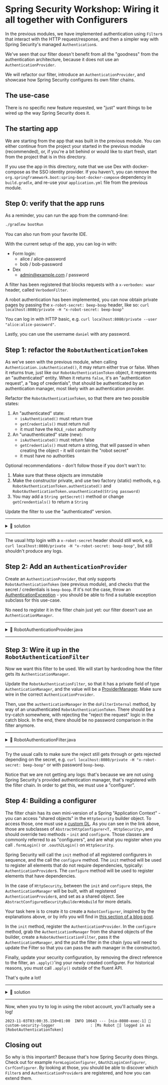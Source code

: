 # Spring Security Workshop: Wiring it all together with Configurers

In the previous modules, we have implemented authentication using `Filter`s that interact with the
HTTP request/response, and then a simpler way with Spring Security's managed `Authentication`s.

We've seen that our filter doesn't benefit from all the "goodness" from the authentication
architecture, because it does not use an `AuthenticationProvider`.

We will refactor our filter, introduce an `AuthenticationProvider`, and showcase how Spring Security
configures its own filter chains.

## The use-case

There is no specific new feature requested, we "just" want things to be wired up the way Spring
Security does it.

## The starting app

We are starting from the app that was built in the previous module. You can either continue from the
project your started in the previous module (recommended), or, if you're a bit behind or would like
to start fresh, start from the project that is in this directory.

If you use the app in this directory, note that we use Dex with docker-compose as the SSO identity
provider. If you haven't, you can remove the `org.springframework.boot:spring-boot-docker-compose`
dependency in `build.gradle`, and re-use your `application.yml` file from the previous module.

## Step 0: verify that the app runs

As a reminder, you can run the app from the command-line:

```bash
./gradlew bootRun
```

You can also run from your favorite IDE.

With the current setup of the app, you can log-in with:

- Form login:
  - alice / alice-password
  - bob / bob-password
- Dex
  - admin@example.com / password

A filter has been registered that blocks requests with a `x-verboden: waar` header, called
`VerbodenFilter`.

A robot authentication has been implemented, you can now obtain private pages by passing the
`x-robot-secret: beep-boop` header, like so:
`curl localhost:8080/private -H "x-robot-secret: beep-boop"`

You can log in with HTTP basic, e.g. `curl localhost:8080/private --user "alice:alice-password"`.

Lastly, you can use the username `daniel` with any password.

## Step 1: refactor the `RobotAuthenticationToken`

As we've seen with the previous module, when calling `Authentication.isAuthenticated()`, it may
return either true or false. When it returns true, just like our `RobotAuthenticationToken` object,
it represents an "authenticated" entity. When it returns `false`, it's an "authentication request",
a "bag of credentials", that should be authenticated by an authentication manager, most likely with
an authentication provider.

Refactor the `RobotAuthenticationToken`, so that there are two possible states:

1. An "authenticated" state:
   - `isAuthenticated()` must return true
   - `getCredentials()` must return null
   - it must have the `ROLE_robot` authority
1. An "unauthenticated" state (new):
   - `isAuthenticated()` must return false
   - `getCredentials()` must return a string, that will passed in when creating the object - it will
     contain the "robot secret"
   - it must have no authorities

Optional recommendations - don't follow those if you don't wan't to:

1. Make sure that these objects are immutable
1. Make the constructor private, and use two factory (static) methods, e.g.
   `RobotAuthenticationToken.authenticated()` and
   `RobotAuthenticationToken.unauthenticated(String password)`
1. You may add a `String getSecret()` method or change `getCrendentials()` to return a `String`

Update the filter to use the "authenticated" version.

---

<details>

<summary>📖 solution</summary>

RobotAuthenticationToken.java:

```java
public class RobotAuthenticationToken extends AbstractAuthenticationToken {

    private final boolean authenticated;

    private final String secret;

    private RobotAuthenticationToken() {
        super(AuthorityUtils.createAuthorityList("ROLE_robot"));
        this.authenticated = true;
        this.secret = null;
    }

    private RobotAuthenticationToken(String secret) {
        super(AuthorityUtils.NO_AUTHORITIES);
        this.authenticated = false;
        this.secret = secret;
    }

    public static RobotAuthenticationToken authenticated() {
        return new RobotAuthenticationToken();
    }

    public static RobotAuthenticationToken unauthenticated(String secret) {
        return new RobotAuthenticationToken(secret);
    }

    @Override
    public boolean isAuthenticated() {
        return authenticated;
    }

    @Override
    public void setAuthenticated(boolean isAuthenticated) {
        throw new RuntimeException("I am immutable!");
    }

    @Override
    public String getCredentials() {
        return secret;
    }

    @Override
    public Object getPrincipal() {
        return "Ms Robot 🤖";
    }

}
```

RobotAuthenticationFilter.java:

```java
public class RobotAuthenticationFilter extends OncePerRequestFilter {
    @Override
    protected void doFilterInternal(
            HttpServletRequest request,
            HttpServletResponse response,
            FilterChain filterChain) throws ServletException, IOException {
        // ...
        var newContext = SecurityContextHolder.createEmptyContext();
        newContext.setAuthentication(RobotAuthenticationToken.authenticated());
        SecurityContextHolder.setContext(newContext);

        filterChain.doFilter(request, response);
    }

}
```

</details>

---

The usual http login with a `x-robot-secret` header should still work, e.g.
`curl localhost:8080/private -H "x-robot-secret: beep-boop"`, but still shouldn't produce any logs.

## Step 2: Add an `AuthenticationProvider`

Create an `AuthenticationProvider`, that only supports `RobotAuthenticationToken` (see previous
module), and checks that the secret / credentials is `beep-boop`. If it's not the case, throw an
[AuthenticationException](https://docs.spring.io/spring-security/site/docs/current/api/org/springframework/security/core/AuthenticationException.html) -
you should be able to find a suitable exception subclass for this use-case.

No need to register it in the filter chain just yet: our filter doesn't use an
`AuthenticationManager`.

---

<details>

<summary>📖 RobotAuthenticationProvider.java</summary>

```java
public class RobotAuthenticationProvider implements AuthenticationProvider {

    private final String secret = "beep-boop";

    @Override
    public Authentication authenticate(Authentication authentication) throws AuthenticationException {
        var authrequest = (RobotAuthenticationToken) authentication;
        if (secret.equals(authrequest.getCredentials())) {
            return RobotAuthenticationToken.authenticated();
        }
        throw new BadCredentialsException("🤖⛔️ you are not Ms Robot");

    }

    @Override
    public boolean supports(Class<?> authentication) {
        return RobotAuthenticationToken.class.isAssignableFrom(authentication);
    }

}
```

</details>

---

## Step 3: Wire it up in the `RobotAuthenticationFilter`

Now we want this filter to be used. We will start by hardcoding how the filter gets its
`AuthenticationManager`.

Update the `RobotAuthenticationFilter`, so that it has a private field of type
`AuthenticationManager`, and the value will be a
[ProviderManager](https://docs.spring.io/spring-security/site/docs/current/api/org/springframework/security/authentication/ProviderManager.html).
Make sure wire in the correct `AuthenticationProvider`.

Then, use the `authenticationManager` in the `doFilterInternal` method, by way of an unauthenticated
`RobotAuthenticationToken`. There should be a try-catch somewhere, with rejecting the "reject the
request" logic in the catch block. In the end, there should be no password comparison in the filter
anymore.

---

<details>

<summary>📖 RobotAuthenticationFilter.java</summary>

```java
public class RobotAuthenticationFilter extends OncePerRequestFilter {

    private static final String ROBOT_HEADER_NAME = "x-robot-secret";

    private final AuthenticationManager authenticationManager = new ProviderManager(new RobotAuthenticationProvider());

    @Override
    protected void doFilterInternal(
            HttpServletRequest request,
            HttpServletResponse response,
            FilterChain filterChain) throws ServletException, IOException {
        if (!Collections.list(request.getHeaderNames()).contains(ROBOT_HEADER_NAME)) {
            filterChain.doFilter(request, response);
            return; // make sure to skip the rest of the filter logic
        }

        var secret = request.getHeader(ROBOT_HEADER_NAME);
        var authRequest = RobotAuthenticationToken.unauthenticated(secret);

        try {
            var authentication = authenticationManager.authenticate(authRequest);
            var newContext = SecurityContextHolder.createEmptyContext();
            newContext.setAuthentication(authentication);
            SecurityContextHolder.setContext(newContext);
            filterChain.doFilter(request, response);
        } catch (AuthenticationException exception) {
            // These two lines are required to have emojis in your responses.
            // See VerbodenFilter for more information.
            response.setCharacterEncoding(StandardCharset.UTF_8.name());
            response.setContentType("text/plain;charset=utf-8");

            response.setStatus(HttpStatus.FORBIDDEN.value());
            response.getWriter().write(exception.getMessage());
            response.getWriter().close(); // optional

            // We're not calling into the rest of the filter chain here
        }

    }

}
```

</details>

---

Try the usual calls to make sure the reject still gets through or gets rejected depending on the
secret, e.g. `curl localhost:8080/private -H "x-robot-secret: beep-boop"` or with password
`boop-beep`.

Notice that we are not getting any logs: that's because we are not using Spring Security's provided
authentication manager, that's registered with the filter chain. In order to get this, we must use a
"configurer".

## Step 4: Building a configurer

The filter chain has its own mini-version of a Spring "Application Context" - you can access "shared
objects" in the `HttpSecurity` builder object. To access those, one must use a
[custom DL](https://docs.spring.io/spring-security/reference/servlet/configuration/java.html#jc-custom-dsls).
As you can see in the link above, those are subclasses of `AbstractHttpConfigurer<T, HttpSecurity>`,
and should override two methods - `init` and `configure`. Those classes are commonly referred to as
"configurers", and are what you register when you call `.formLogin()` or `.oauth2Login()` on
`HttpSecurity`.

Spring Security will call the `init` method of all registered configurers in sequence, and the call
the `configure` method. The `init` method will be used to register all elements that do not require
dependencies, typically: `AuthenticationProvider`s. The `configure` method will be used to register
elements that have dependencies.

In the case of `HttpSecurity`, between the `init` and `configure` steps, the `AuthenticationManager`
will be built, with all registered `AuthenticationProvider`s, and set as a shared object. See
`AbstractConfiguredSecurityBuilder#doBuild` for more details.

Your task here is to create it to create a `RobotConfigurer`, inspired by the explanations above, or
by info you will find in
[this section of a blog post](https://spring.io/blog/2022/02/21/spring-security-without-the-websecurityconfigureradapter#accessing-the-local-authenticationmanager).

In the `init` method, register the `AuthenticationProvider`. In the `configure` method, grab the
`AuthenticationManager` from the shared objects of the builder, create a
`RobotAuthenticationFilter`, pass it the `AuthenticationManager`, and the put the filter in the
chain (you will need to update the Filter so that you can pass the auth manager in the constructor).

Finally, update your security configuration, by removing the direct reference to the filter, an
`.apply()`'ing your newly created configurer. For historical reasons, you must call `.apply()`
outside of the fluent API.

That's quite a lot!

---

<details>

<summary>📖 solution</summary>

RobotConfigurer.java:

```java
public class RobotConfigurer extends AbstractHttpConfigurer<RobotConfigurer, HttpSecurity> {

    @Override
    public void init(HttpSecurity http) {
        http.authenticationProvider(new RobotAuthenticationProvider());
    }

    @Override
    public void configure(HttpSecurity http) {
        var authManager = http.getSharedObject(AuthenticationManager.class);
        var filter = new RobotAuthenticationFilter(authManager);
        http.addFilterBefore(filter, AuthorizationFilter.class);
    }
}
```

RobotAuthenticationFilter.java:

```java
public class RobotAuthenticationFilter extends OncePerRequestFilter {

    private final AuthenticationManager authenticationManager;

    public RobotAuthenticationFilter(AuthenticationManager authenticationManager) {
        this.authenticationManager = authenticationManager;
    }

    // ...
}
```

SecurityConfiguration.java

```java
public class SecurityConfiguration {

    @Bean
    public SecurityFilterChain securityFilterChain(HttpSecurity http) throws Exception {
        http.apply(new RobotConfigurer());
        return http. //...
    }
}
```

</details>

---

Now, when you try to log in using the robot account, you'll actually see a log!

```
2023-11-03T03:00:35.150+01:00  INFO 10643 --- [nio-8080-exec-1] 🔐 custom-security-logger                : [Ms Robot 🤖] logged in as [RobotAuthenticationToken]
```

## Closing out

So why is this important? Because that's how Spring Security does things. Check out for example
`FormLoginConfigurer`, `OAuth2LoginConfigurer`, `CsrfConfigurer`. By looking at those, you should be
able to discover which `Filter`s and `AuthenticationProvider`s are registered, and how you can
extend them.
